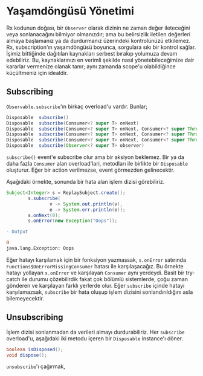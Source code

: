 # Yaşamdöngüsü Yönetimi

Rx kodunun doğası, bir `Observer` olarak dizinin ne zaman değer ileteceğini veya sonlanacağını bilmiyor olmanızdır; ama bu belirsizlik iletilen değerleri almaya başlamanız ya da durdurmanız üzerindeki kontrolünüzü etkilemez. Rx, subscription'ın yaşamdöngüsü boyunca, sorgulara sıkı bir kontrol sağlar. İşimiz bittiğinde dağıtılan kaynakları serbest bırakıp yolumuza devam edebiliriz. Bu, kaynaklarınızı en verimli şekilde nasıl yönetebileceğimize dair kararlar vermenize olanak tanır; aynı zamanda scope'u olabildiğince küçültmeniz için idealdir.

## Subscribing
`Observable.subscribe`'ın birkaç overload'u vardır. Bunlar;

```java
Disposable 	subscribe()
Disposable 	subscribe(Consumer<? super T> onNext)
Disposable 	subscribe(Consumer<? super T> onNext, Consumer<? super Throwable> onError)
Disposable 	subscribe(Consumer<? super T> onNext, Consumer<? super Throwable> onError, Action onComplete)
Disposable 	subscribe(Consumer<? super T> onNext, Consumer<? super Throwable> onError, Action onComplete, Consumer<? super Disposable> onSubscribe)
Disposable 	subscribe(Observer<? super T> observer)
```

`subscribe()` event'e subscribe olur ama bir aksiyon beklemez. Bir ya da daha fazla `Consumer` alan overload'lari, metodları ile birlikte bir `Disposable` oluşturur. Eğer bir action verilmezse, event görmezden gelinecektir.

Aşağıdaki örnekte, sonunda bir hata alan işlem dizisi görebiliriz.

```java
Subject<Integer> s = ReplaySubject.create();
        s.subscribe(
                v -> System.out.println(v),
                e -> System.err.println(e));
        s.onNext(0);
        s.onError(new Exception("Oops"));
```

```diff
- Output 

0
java.lang.Exception: Oops
```

Eğer hatayı karşılamak için bir fonksiyon yazmassak, `s.onError` satırında `Functions$OnErrorMissingConsumer` hatası ile karşılaşacağız. Bu örnekte hatayı yollayan `s.onError` ve karşılayan `Consumer` aynı yerdeydi. Basit bir try-catch ile durumu çözebilirdik fakat çok bölümlü sistemlerde, çoğu zaman gönderen ve karşılayan farklı yerlerde olur. Eğer `subscribe` içinde hatayı karşılamazsak, `subscribe` bir hata oluşup işlem dizisini sonlandırıldığını asla bilemeyecektir.

## Unsubscribing
İşlem dizisi sonlanmadan da verileri almayı durdurabiliriz.  Her `subscribe` overload'u, aşağıdaki iki metodu içeren bir `Disposable` instance'ı döner.

```java
boolean isDisposed();
void dispose();
```

`unsubscribe`'ı çağırmak, 

